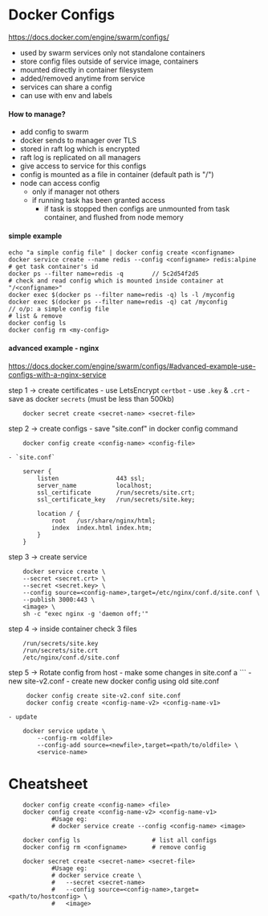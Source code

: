 # Docker Configs
https://docs.docker.com/engine/swarm/configs/
- used by swarm services only not standalone containers
- store config files outside of service image, containers
- mounted directly in container filesystem
- added/removed anytime from service 
- services can share a config
- can use with env and labels

#### How to manage?
- add config to swarm 
- docker sends to manager over TLS
- stored in raft log which is encrypted
- raft log is replicated on all managers
- give access to service for this configs
- config is mounted as a file in container (default path is "/<config-name>")
- node can access config 
	- only if manager not others
	-  if running task has been granted access 
		-  if task is stopped then configs are unmounted from task container, and flushed from node memory

#### simple example
	echo "a simple config file" | docker config create <configname>
	docker service create --name redis --config <configname> redis:alpine
	# get task container's id
	docker ps --filter name=redis -q 		// 5c2d54f2d5
	# check and read config which is mounted inside container at "/<configname>"
	docker exec $(docker ps --filter name=redis -q) ls -l /myconfig
	docker exec $(docker ps --filter name=redis -q) cat /myconfig 
	// o/p: a simple config file 
	# list & remove
	docker config ls
	docker config rm <my-config>

#### advanced example - nginx
https://docs.docker.com/engine/swarm/configs/#advanced-example-use-configs-with-a-nginx-service

step 1 -> create certificates
	- use LetsEncrypt `certbot`
	- use `.key` & `.crt`
	- save as docker `secrets` (must be less than 500kb)
	
		docker secret create <secret-name> <secret-file>


step 2 -> create configs
	- save "site.conf" in docker config command
		
		docker config create <config-name> <config-file>		
			
	- `site.conf` 
		
		server {
		    listen                443 ssl;
		    server_name           localhost;
		    ssl_certificate       /run/secrets/site.crt;
		    ssl_certificate_key   /run/secrets/site.key;

		    location / {
		        root   /usr/share/nginx/html;
		        index  index.html index.htm;
		    }
		}

step 3 -> create service 

		docker service create \ 
		--secret <secret.crt> \
		--secret <secret.key> \
		--config source=<config-name>,target=/etc/nginx/conf.d/site.conf \
		--publish 3000:443 \
		<image> \
		sh -c "exec nginx -g 'daemon off;'"

step 4  -> inside container check 3 files

		/run/secrets/site.key		
		/run/secrets/site.crt 
		/etc/nginx/conf.d/site.conf		

step 5 -> Rotate config from host
	- make some changes in site.conf a `<config-file>``
	- new site-v2.conf
	- create new docker config using old site.conf
		 
		 docker config create site-v2.conf site.conf
		 docker config create <config-name-v2> <config-name-v1>
	
	- update	 	
	
		docker service update \
			--config-rm <oldfile>
			--config-add source=<newfile>,target=<path/to/oldfile> \
			<service-name>

# Cheatsheet
		
		docker config create <config-name> <file>	
		docker config create <config-name-v2> <config-name-v1>	
				#Usage eg:
				# docker service create --config <config-name> <image>
		
		docker config ls					# list all configs
		docker config rm <configname>		# remove config

		docker secret create <secret-name> <secret-file>		
				#Usage eg:
				# docker service create \
				#   --secret <secret-name> 
				#	--config source=<config-name>,target=<path/to/hostconfig> \			
				#	<image> 
			
